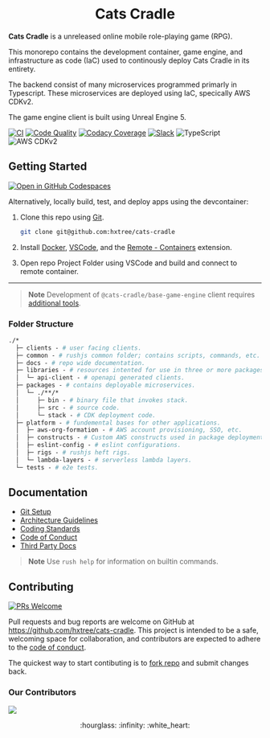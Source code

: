 <h1 align="center">Cats Cradle</h1>

**Cats Cradle** is a unreleased online mobile role-playing game (RPG).

This monorepo contains the development container, game engine, and
infrastructure as code (IaC) used to continously deploy Cats Cradle in its
entirety.

The backend consist of many microservices programmed primarly in Typescript.
These microservices are deployed using IaC, specically AWS CDKv2.

The game engine client is built using Unreal Engine 5.

[![CI](https://github.com/hxtree/cats-cradle/actions/workflows/on-merge.yml/badge.svg)](https://github.com/hxtree/cats-cradle/actions/workflows/on-merge.yml)
[![Code Quality](https://app.codacy.com/project/badge/Grade/8024531285164025aef972fcb059ea74)](https://www.codacy.com/gh/hxtree/cats-cradle/dashboard?utm_source=github.com&utm_medium=referral&utm_content=hxtree/cats-cradle&utm_campaign=Badge_Grade)
[![Codacy Coverage](https://app.codacy.com/project/badge/Coverage/8024531285164025aef972fcb059ea74)](https://www.codacy.com/gh/hxtree/cats-cradle/dashboard?utm_source=github.com&utm_medium=referral&utm_content=hxtree/cats-cradle&utm_campaign=Badge_Coverage)
[![Slack](https://img.shields.io/badge/slack-cats-cradle-purple)](https://cats-cradle.slack.com/archives/C04JH10RP9V)
![TypeScript](https://shields.io/badge/typescript-3178C6?logo=TypeScript&logoColor=FFF&style=flat-square)
![AWS CDKv2](https://shields.io/badge/cdkv2-FF9900?logo=amazon-aws&logoColor=FFF&style=flat-square)

## Getting Started

[![Open in GitHub Codespaces](https://github.com/codespaces/badge.svg)](https://github.com/codespaces/new?hide_repo_select=true&ref=main&repo=438855397)

Alternatively, locally build, test, and deploy apps using the devcontainer:

1. Clone this repo using [Git](https://git-scm.com/downloads).

   ```bash
   git clone git@github.com:hxtree/cats-cradle
   ```

2. Install [Docker](https://docs.docker.com/get-docker/),
   [VSCode](https://code.visualstudio.com/), and the
   [Remote - Containers](https://code.visualstudio.com/docs/remote/containers-tutorial)
   extension.

3. Open repo Project Folder using VSCode and build and connect to remote
   container.

---

> **Note** Development of `@cats-cradle/base-game-engine` client requires
> [additional tools](clients/base-game-engine/README.md).

### Folder Structure

```graphql
./*
  ├─ clients - # user facing clients.
  ├─ common - # rushjs common folder; contains scripts, commands, etc.
  ├─ docs - # repo wide documentation.
  ├─ libraries - # resources intented for use in three or more packages.
  │  └─ api-client - # openapi generated clients.
  ├─ packages - # contains deployable microservices.
  │  └─ ./**/*
  │     ├─ bin - # binary file that invokes stack.
  │     ├─ src - # source code.
  │     └─ stack - # CDK deployment code.
  ├─ platform - # fundemental bases for other applications.
  │  ├─ aws-org-formation - # AWS account provisioning, SSO, etc.
  │  ├─ constructs - # Custom AWS constructs used in package deployments.
  │  ├─ eslint-config - # eslint configurations.
  │  ├─ rigs - # rushjs heft rigs.
  │  └─ lambda-layers - # serverless lambda layers.
  └─ tests - # e2e tests.
```

## Documentation

- [Git Setup](docs/git-setup.md)
- [Architecture Guidelines](docs/architecture-guidelines.md)
- [Coding Standards](docs/CODING_STANDARDS.md)
- [Code of Conduct](docs/CODE_OF_CONDUCT.md)
- [Third Party Docs](docs/third-party-docs.md)

> **Note** Use `rush help` for information on builtin commands.

## Contributing

[![PRs Welcome](https://img.shields.io/badge/PRs-welcome-brightgreen.svg)](http://makeapullrequest.com)

Pull requests and bug reports are welcome on GitHub at
<https://github.com/hxtree/cats-cradle>. This project is intended to be a safe,
welcoming space for collaboration, and contributors are expected to adhere to
the [code of conduct](docs/CODE_OF_CONDUCT.md).

The quickest way to start contibuting is to
[fork repo](https://github.com/hxtree/cats-cradle/fork) and submit changes back.

### Our Contributors

<a href="https://github.com/hxtree/cats-cradle/graphs/contributors">
  <img src="https://contrib.rocks/image?repo=hxtree/cats-cradle" />
</a>

<p align="center">
:hourglass: :infinity: :white_heart:
</p>

